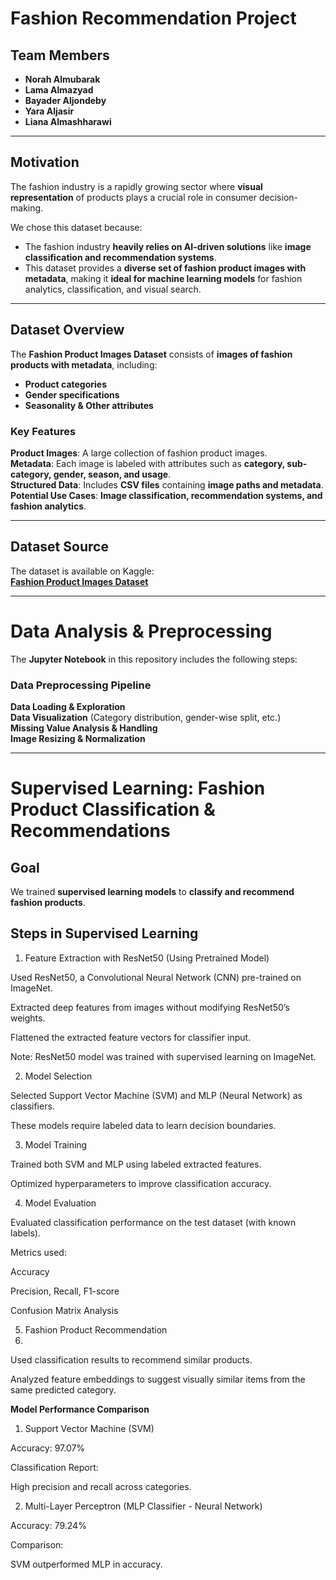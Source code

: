 # **Fashion Recommendation Project**

## **Team Members**
- **Norah Almubarak**
- **Lama Almazyad**
- **Bayader Aljondeby**
- **Yara Aljasir**
- **Liana Almashharawi**

---

## **Motivation**
The fashion industry is a rapidly growing sector where **visual representation** of products plays a crucial role in consumer decision-making. 

We chose this dataset because:
- The fashion industry **heavily relies on AI-driven solutions** like **image classification and recommendation systems**.
- This dataset provides a **diverse set of fashion product images with metadata**, making it **ideal for machine learning models** for fashion analytics, classification, and visual search.

---

## **Dataset Overview**
The **Fashion Product Images Dataset** consists of **images of fashion products with metadata**, including:
- **Product categories**
- **Gender specifications**
- **Seasonality & Other attributes**

### **Key Features**
**Product Images**: A large collection of fashion product images.  
**Metadata**: Each image is labeled with attributes such as **category, sub-category, gender, season, and usage**.  
**Structured Data**: Includes **CSV files** containing **image paths and metadata**.  
**Potential Use Cases**: **Image classification, recommendation systems, and fashion analytics**.  

---

## **Dataset Source**
The dataset is available on Kaggle:  
**[Fashion Product Images Dataset](https://www.kaggle.com/datasets/paramaggarwal/fashion-product-images-dataset)**

---

# **Data Analysis & Preprocessing**
The **Jupyter Notebook** in this repository includes the following steps:

### **Data Preprocessing Pipeline**
**Data Loading & Exploration**  
**Data Visualization** (Category distribution, gender-wise split, etc.)  
**Missing Value Analysis & Handling**  
**Image Resizing & Normalization**  

---

# **Supervised Learning: Fashion Product Classification & Recommendations**
## **Goal**
We trained **supervised learning models** to **classify and recommend fashion products**.

## **Steps in Supervised Learning**

1. Feature Extraction with ResNet50 (Using Pretrained Model)

Used ResNet50, a Convolutional Neural Network (CNN) pre-trained on ImageNet.

Extracted deep features from images without modifying ResNet50’s weights.

Flattened the extracted feature vectors for classifier input.

Note: ResNet50 model was  trained with supervised learning on ImageNet.

2. Model Selection 

Selected Support Vector Machine (SVM) and MLP (Neural Network) as classifiers.

These models require labeled data to learn decision boundaries.

3. Model Training 

Trained both SVM and MLP using labeled extracted features.

Optimized hyperparameters to improve classification accuracy.

4. Model Evaluation

Evaluated classification performance on the test dataset (with known labels).

Metrics used:

Accuracy

Precision, Recall, F1-score

Confusion Matrix Analysis

5. Fashion Product Recommendation
6. 
Used classification results to recommend similar products.

Analyzed feature embeddings to suggest visually similar items from the same predicted category.

**Model Performance Comparison**

1. Support Vector Machine (SVM)

Accuracy: 97.07%

Classification Report:

High precision and recall across categories.

2. Multi-Layer Perceptron (MLP Classifier - Neural Network)

Accuracy: 79.24%

Comparison:

SVM outperformed MLP in accuracy.




